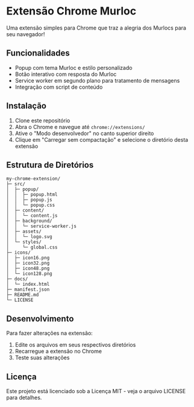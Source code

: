 # Extensão Chrome Murloc

Uma extensão simples para Chrome que traz a alegria dos Murlocs para seu navegador!

## Funcionalidades

- Popup com tema Murloc e estilo personalizado
- Botão interativo com resposta do Murloc
- Service worker em segundo plano para tratamento de mensagens
- Integração com script de conteúdo

## Instalação

1. Clone este repositório
2. Abra o Chrome e navegue até `chrome://extensions/`
3. Ative o "Modo desenvolvedor" no canto superior direito
4. Clique em "Carregar sem compactação" e selecione o diretório desta extensão

## Estrutura de Diretórios

```
my-chrome-extension/
├─ src/
│  ├─ popup/
│  │  ├─ popup.html
│  │  ├─ popup.js
│  │  └─ popup.css
│  ├─ content/
│  │  └─ content.js
│  ├─ background/
│  │  └─ service-worker.js
│  ├─ assets/
│  │  └─ logo.svg
│  └─ styles/
│     └─ global.css
├─ icons/
│  ├─ icon16.png
│  ├─ icon32.png
│  ├─ icon48.png
│  └─ icon128.png
├─ docs/
│  └─ index.html
├─ manifest.json
├─ README.md
└─ LICENSE
```

## Desenvolvimento

Para fazer alterações na extensão:

1. Edite os arquivos em seus respectivos diretórios
2. Recarregue a extensão no Chrome
3. Teste suas alterações

## Licença

Este projeto está licenciado sob a Licença MIT - veja o arquivo LICENSE para detalhes.
